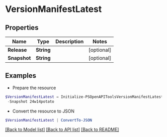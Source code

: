 # VersionManifestLatest
## Properties

Name | Type | Description | Notes
------------ | ------------- | ------------- | -------------
**Release** | **String** |  | [optional] 
**Snapshot** | **String** |  | [optional] 

## Examples

- Prepare the resource
```powershell
$VersionManifestLatest = Initialize-PSOpenAPIToolsVersionManifestLatest  -Release 1.21 `
 -Snapshot 24w14potato
```

- Convert the resource to JSON
```powershell
$VersionManifestLatest | ConvertTo-JSON
```

[[Back to Model list]](../README.md#documentation-for-models) [[Back to API list]](../README.md#documentation-for-api-endpoints) [[Back to README]](../README.md)

